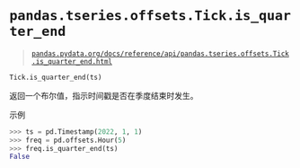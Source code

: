 # `pandas.tseries.offsets.Tick.is_quarter_end`

> [`pandas.pydata.org/docs/reference/api/pandas.tseries.offsets.Tick.is_quarter_end.html`](https://pandas.pydata.org/docs/reference/api/pandas.tseries.offsets.Tick.is_quarter_end.html)

```py
Tick.is_quarter_end(ts)
```

返回一个布尔值，指示时间戳是否在季度结束时发生。

示例

```py
>>> ts = pd.Timestamp(2022, 1, 1)
>>> freq = pd.offsets.Hour(5)
>>> freq.is_quarter_end(ts)
False 
```
